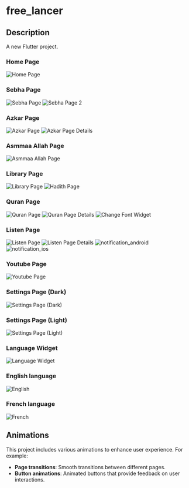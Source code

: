 # free_lancer

## Description
A new Flutter project.

### Home Page
![Home Page](Readme/home_page.png)

### Sebha Page
![Sebha Page](Readme/sebha_page.png)
![Sebha Page 2](Readme/sebha_page2.png)

### Azkar Page
![Azkar Page](Readme/azkar_page.png)
![Azkar Page Details](Readme/the_names_of_allah.png)

### Asmmaa Allah Page
![Asmmaa Allah Page](Readme/asmaa_allah_page.png)

### Library Page
![Library Page](Readme/library_page.png)
![Hadith Page](Readme/hadith_page.png)

### Quran Page
![Quran Page](Readme/quran_page.png)
![Quran Page Details](Readme/quran_page_details.png)
![Change Font Widget](Readme/change_font_widget.png)

### Listen Page
![Listen Page](Readme/listen_page.png)
![Listen Page Details](Readme/listen_page_details.png)
![notification_android](Readme/notification_android.png)
![notification_ios](Readme/notification_ios.png)

### Youtube Page
![Youtube Page](Readme/youtube_page.png)

### Settings Page (Dark)
![Settings Page (Dark)](Readme/setting_page_dark.png)

### Settings Page (Light)
![Settings Page (Light)](Readme/setting_page_light.png)

### Language Widget
![Language Widget](Readme/language_widget.png)

### English language
![English](Readme/english_language.png)

### French language
![French](Readme/french_language.png)

## Animations
This project includes various animations to enhance user experience. For example:
- **Page transitions**: Smooth transitions between different pages.
- **Button animations**: Animated buttons that provide feedback on user interactions.
